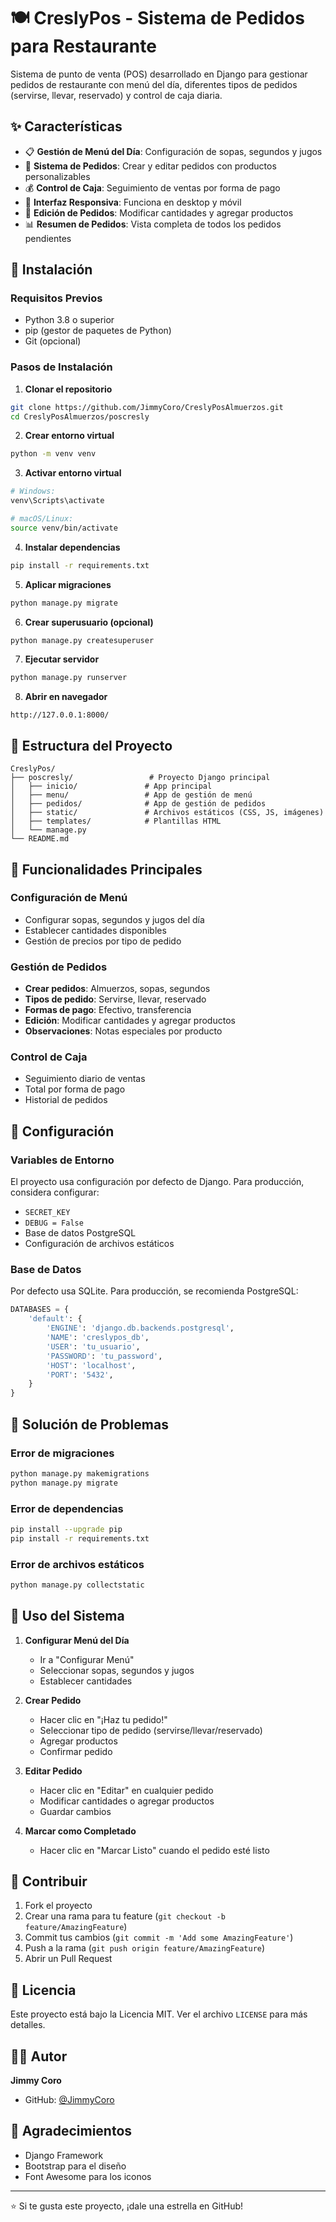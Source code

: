 # 🍽️ CreslyPos - Sistema de Pedidos para Restaurante

Sistema de punto de venta (POS) desarrollado en Django para gestionar pedidos de restaurante con menú del día, diferentes tipos de pedidos (servirse, llevar, reservado) y control de caja diaria.

## ✨ Características

- 📋 **Gestión de Menú del Día**: Configuración de sopas, segundos y jugos
- 🛒 **Sistema de Pedidos**: Crear y editar pedidos con productos personalizables
- 💰 **Control de Caja**: Seguimiento de ventas por forma de pago
- 📱 **Interfaz Responsiva**: Funciona en desktop y móvil
- 🔄 **Edición de Pedidos**: Modificar cantidades y agregar productos
- 📊 **Resumen de Pedidos**: Vista completa de todos los pedidos pendientes

## 🚀 Instalación

### Requisitos Previos
- Python 3.8 o superior
- pip (gestor de paquetes de Python)
- Git (opcional)

### Pasos de Instalación

1. **Clonar el repositorio**
```bash
git clone https://github.com/JimmyCoro/CreslyPosAlmuerzos.git
cd CreslyPosAlmuerzos/poscresly
```

2. **Crear entorno virtual**
```bash
python -m venv venv
```

3. **Activar entorno virtual**
```bash
# Windows:
venv\Scripts\activate

# macOS/Linux:
source venv/bin/activate
```

4. **Instalar dependencias**
```bash
pip install -r requirements.txt
```

5. **Aplicar migraciones**
```bash
python manage.py migrate
```

6. **Crear superusuario (opcional)**
```bash
python manage.py createsuperuser
```

7. **Ejecutar servidor**
```bash
python manage.py runserver
```

8. **Abrir en navegador**
```
http://127.0.0.1:8000/
```

## 📁 Estructura del Proyecto

```
CreslyPos/
├── poscresly/                 # Proyecto Django principal
│   ├── inicio/               # App principal
│   ├── menu/                 # App de gestión de menú
│   ├── pedidos/              # App de gestión de pedidos
│   ├── static/               # Archivos estáticos (CSS, JS, imágenes)
│   ├── templates/            # Plantillas HTML
│   └── manage.py
└── README.md
```

## 🎯 Funcionalidades Principales

### Configuración de Menú
- Configurar sopas, segundos y jugos del día
- Establecer cantidades disponibles
- Gestión de precios por tipo de pedido

### Gestión de Pedidos
- **Crear pedidos**: Almuerzos, sopas, segundos
- **Tipos de pedido**: Servirse, llevar, reservado
- **Formas de pago**: Efectivo, transferencia
- **Edición**: Modificar cantidades y agregar productos
- **Observaciones**: Notas especiales por producto

### Control de Caja
- Seguimiento diario de ventas
- Total por forma de pago
- Historial de pedidos

## 🔧 Configuración

### Variables de Entorno
El proyecto usa configuración por defecto de Django. Para producción, considera configurar:

- `SECRET_KEY`
- `DEBUG = False`
- Base de datos PostgreSQL
- Configuración de archivos estáticos

### Base de Datos
Por defecto usa SQLite. Para producción, se recomienda PostgreSQL:

```python
DATABASES = {
    'default': {
        'ENGINE': 'django.db.backends.postgresql',
        'NAME': 'creslypos_db',
        'USER': 'tu_usuario',
        'PASSWORD': 'tu_password',
        'HOST': 'localhost',
        'PORT': '5432',
    }
}
```

## 🐛 Solución de Problemas

### Error de migraciones
```bash
python manage.py makemigrations
python manage.py migrate
```

### Error de dependencias
```bash
pip install --upgrade pip
pip install -r requirements.txt
```

### Error de archivos estáticos
```bash
python manage.py collectstatic
```

## 📝 Uso del Sistema

1. **Configurar Menú del Día**
   - Ir a "Configurar Menú"
   - Seleccionar sopas, segundos y jugos
   - Establecer cantidades

2. **Crear Pedido**
   - Hacer clic en "¡Haz tu pedido!"
   - Seleccionar tipo de pedido (servirse/llevar/reservado)
   - Agregar productos
   - Confirmar pedido

3. **Editar Pedido**
   - Hacer clic en "Editar" en cualquier pedido
   - Modificar cantidades o agregar productos
   - Guardar cambios

4. **Marcar como Completado**
   - Hacer clic en "Marcar Listo" cuando el pedido esté listo

## 🤝 Contribuir

1. Fork el proyecto
2. Crear una rama para tu feature (`git checkout -b feature/AmazingFeature`)
3. Commit tus cambios (`git commit -m 'Add some AmazingFeature'`)
4. Push a la rama (`git push origin feature/AmazingFeature`)
5. Abrir un Pull Request

## 📄 Licencia

Este proyecto está bajo la Licencia MIT. Ver el archivo `LICENSE` para más detalles.

## 👨‍💻 Autor

**Jimmy Coro**
- GitHub: [@JimmyCoro](https://github.com/JimmyCoro)

## 🙏 Agradecimientos

- Django Framework
- Bootstrap para el diseño
- Font Awesome para los iconos

---

⭐ Si te gusta este proyecto, ¡dale una estrella en GitHub!
